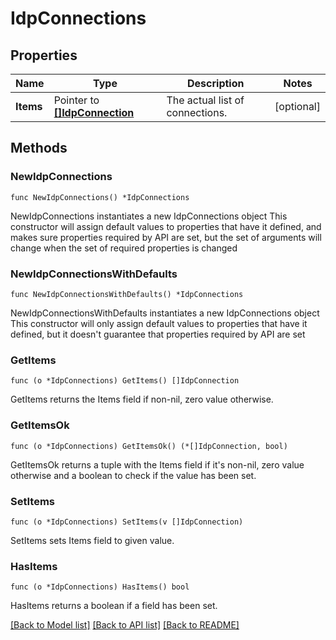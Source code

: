 # IdpConnections

## Properties

Name | Type | Description | Notes
------------ | ------------- | ------------- | -------------
**Items** | Pointer to [**[]IdpConnection**](IdpConnection.md) | The actual list of connections. | [optional] 

## Methods

### NewIdpConnections

`func NewIdpConnections() *IdpConnections`

NewIdpConnections instantiates a new IdpConnections object
This constructor will assign default values to properties that have it defined,
and makes sure properties required by API are set, but the set of arguments
will change when the set of required properties is changed

### NewIdpConnectionsWithDefaults

`func NewIdpConnectionsWithDefaults() *IdpConnections`

NewIdpConnectionsWithDefaults instantiates a new IdpConnections object
This constructor will only assign default values to properties that have it defined,
but it doesn't guarantee that properties required by API are set

### GetItems

`func (o *IdpConnections) GetItems() []IdpConnection`

GetItems returns the Items field if non-nil, zero value otherwise.

### GetItemsOk

`func (o *IdpConnections) GetItemsOk() (*[]IdpConnection, bool)`

GetItemsOk returns a tuple with the Items field if it's non-nil, zero value otherwise
and a boolean to check if the value has been set.

### SetItems

`func (o *IdpConnections) SetItems(v []IdpConnection)`

SetItems sets Items field to given value.

### HasItems

`func (o *IdpConnections) HasItems() bool`

HasItems returns a boolean if a field has been set.


[[Back to Model list]](../README.md#documentation-for-models) [[Back to API list]](../README.md#documentation-for-api-endpoints) [[Back to README]](../README.md)


